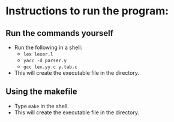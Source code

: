 # Instructions to run the program:

## Run the commands yourself

- Run the following in a shell:
  - `lex lexer.l`
  - `yacc -d parser.y`
  - `gcc lex.yy.c y.tab.c`
- This will create the executable file in the directory.

## Using the makefile

- Type `make` in the shell.
- This will create the executable file in the directory.

